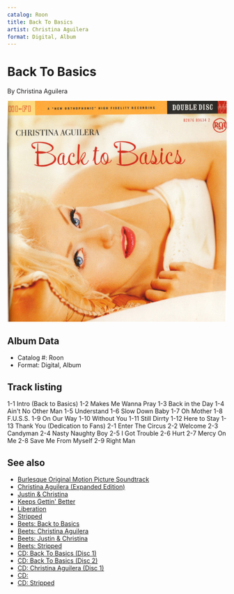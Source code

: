 ```yaml
---
catalog: Roon
title: Back To Basics
artist: Christina Aguilera
format: Digital, Album
---
```


# Back To Basics

By Christina Aguilera

![](../../assets/albumcovers/Christina_Aguilera-Back_To_Basics.png)

## Album Data

- Catalog #: Roon
- Format: Digital, Album


## Track listing


1-1 Intro (Back to Basics)
1-2 Makes Me Wanna Pray
1-3 Back in the Day
1-4 Ain't No Other Man
1-5 Understand
1-6 Slow Down Baby
1-7 Oh Mother
1-8 F.U.S.S.
1-9 On Our Way
1-10 Without You
1-11 Still Dirrty
1-12 Here to Stay
1-13 Thank You (Dedication to Fans)
2-1 Enter The Circus
2-2 Welcome
2-3 Candyman
2-4 Nasty Naughty Boy
2-5 I Got Trouble
2-6 Hurt
2-7 Mercy On Me
2-8 Save Me From Myself
2-9 Right Man


## See also

- [Burlesque Original Motion Picture Soundtrack](Burlesque_Original_Motion_Picture_Soundtrack.md)
- [Christina Aguilera (Expanded Edition)](Christina_Aguilera_Expanded_Edition.md)
- [Justin & Christina](Justin_and_Christina.md)
- [Keeps Gettin' Better](Keeps_Gettin_Better-_A_Decade_of_Hits.md)
- [Liberation](Liberation.md)
- [Stripped](Stripped.md)
- [Beets: Back to Basics](../../Beets/Christina_Aguilera/Back_to_Basics.md)
- [Beets: Christina Aguilera](../../Beets/Christina_Aguilera/Christina_Aguilera.md)
- [Beets: Justin & Christina](../../Beets/Christina_Aguilera/Justin_and_Christina.md)
- [Beets: Stripped](../../Beets/Christina_Aguilera/Stripped.md)
- [CD: Back To Basics (Disc 1)](../../CD/Christina_Aguilera/Back_To_Basics_Disc_1.md)
- [CD: Back To Basics (Disc 2)](../../CD/Christina_Aguilera/Back_To_Basics_Disc_2.md)
- [CD: Christina Aguilera (Disc 1)](../../CD/Christina_Aguilera/Christina_Aguilera_Disc_1.md)
- [CD: ](../../CD/Christina_Aguilera/Christina_Aguilera.md)
- [CD: Stripped](../../CD/Christina_Aguilera/Stripped.md)

